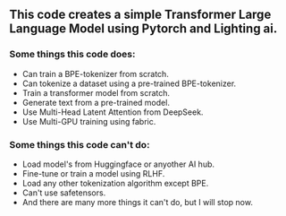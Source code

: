 ## This code creates a simple Transformer Large Language Model using Pytorch and Lighting ai.
### Some things this code does:
* Can train a BPE-tokenizer from scratch.
* Can tokenize a dataset using a pre-trained BPE-tokenizer.
* Train a transformer model from scratch.
* Generate text from a pre-trained model.
* Use Multi-Head Latent Attention from DeepSeek.
* Use Multi-GPU training using fabric.
### Some things this code can't do:
* Load model's from Huggingface or anyother AI hub.
* Fine-tune or train a model using RLHF.
* Load any other tokenization algorithm except BPE.
* Can't use safetensors.
* And there are many more things it can't do, but I will stop now.
